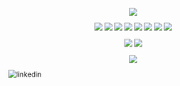 

<p align=center>
<img src="https://capsule-render.vercel.app/api?type=Rounded&color=auto&height=300&section=header&text=Hello&desc=Welcome%20to%20my%20Ark⚡&descAlignY=70&fontSize=90&animation=scaleIn" />
</p>

<p align=center >
<img src="https://img.shields.io/badge/C%23-239120?style=for-the-square&logo=c-sharp&logoColor=white"/> <img src="https://img.shields.io/badge/.NET-5C2D91?style=for-the-square&logo=.net&logoColor=white"/>
<img src="https://img.shields.io/badge/JavaScript-F7DF1E?style=for-the-square&logo=javascript&logoColor=white"/>
<img src="https://img.shields.io/badge/React-20232A?style=for-the-square&logo=javascript&logoColor=61DAFB"/>
<img src="https://img.shields.io/badge/jQuery-0769AD?style=for-the-square&logo=jquery&logoColor=white"/>
<img src="https://img.shields.io/badge/HTML5-E34F26?style=for-the-square&logo=html5&logoColor=white"/>
<img src="https://img.shields.io/badge/CSS3-1572B6?style=for-the-square&logo=css3&logoColor=white"/>
<img src="https://img.shields.io/badge/Bootstrap-563D7C?style=for-the-square&logo=bootstrap&logoColor=white"/>
</p>

<p align=center>
<img src="https://img.shields.io/badge/Microsoft_SQL_Server-CC2927?style=for-the-square&logo=microsoft-sql-server&logoColor=white"/>
<img src="https://img.shields.io/badge/Microsoft_Azure-0089D6?style=for-the-square&logo=microsoft-azure&logoColor=white"/>
</p>

<p align=center>
<img src="https://github-readme-stats.vercel.app/api?username=noaheesu&theme=dracula"/>
</p>




![linkedin](https://cloud.githubusercontent.com/assets/17016297/18839848/0fc7e74e-83d2-11e6-8c6a-277fc9d6e067.png)
